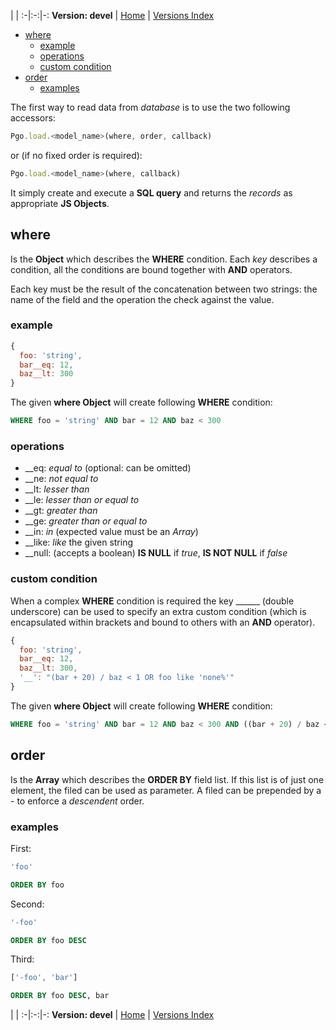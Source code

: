 
 | |
:-|:-:|-:
__Version: devel__ | [Home](Home.md) | [Versions Index](https://bitbucket.org/cicci/node-postgres-orm/src/master/doc/Index.md)

- [where](#markdown-header-where)
    - [example](#markdown-header-example)
    - [operations](#markdown-header-operations)
    - [custom condition](#markdown-header-custom-condition)
- [order](#markdown-header-order)
    - [examples](#markdown-header-examples)

[comment]: <> (doc begin)
The first way to read data from _database_ is to use the two following accessors:

```javascript
Pgo.load.<model_name>(where, order, callback)
```

or (if no fixed order is required):

```javascript
Pgo.load.<model_name>(where, callback)
```

It simply create and execute a __SQL query__ and returns the _records_ as appropriate __JS Objects__.

## where

Is the __Object__ which describes the __WHERE__ condition. Each _key_ describes a condition, all the conditions are bound together with __AND__ operators.

Each key must be the result of the concatenation between two strings: the name of the field and the operation the check against the value.

### example

```javascript
{
  foo: 'string',
  bar__eq: 12,
  baz__lt: 300
}
```

The given __where Object__ will create following __WHERE__ condition:

```SQL
WHERE foo = 'string' AND bar = 12 AND baz < 300
```

### operations

* __eq: _equal to_ (optional: can be omitted)
* __ne: _not equal to_
* __lt: _lesser than_
* __le: _lesser than or equal to_
* __gt: _greater than_
* __ge: _greater than or equal to_
* __in: _in_ (expected value must be an _Array_)
* __like: _like_ the given string
* __null: (accepts a boolean) __IS NULL__ if _true_, __IS NOT NULL__ if _false_

### custom condition

When a complex __WHERE__ condition is required the key ______ (double underscore) can be used to specify an extra custom condition (which is encapsulated within brackets and bound to others with an __AND__ operator).

```javascript
{
  foo: 'string',
  bar__eq: 12,
  baz__lt: 300,
  '__': "(bar + 20) / baz < 1 OR foo like 'none%'"
}
```

The given __where Object__ will create following __WHERE__ condition:

```SQL
WHERE foo = 'string' AND bar = 12 AND baz < 300 AND ((bar + 20) / baz < 1 OR foo like 'none%')
```

## order

Is the __Array__ which describes the __ORDER BY__ field list. If this list is of just one element, the filed can be used as parameter. A filed can be prepended by a - to enforce a _descendent_ order.

### examples

First:

```javascript
'foo'
```

```SQL
ORDER BY foo
```

Second:

```javascript
'-foo'
```

```SQL
ORDER BY foo DESC
```

Third:

```javascript
['-foo', 'bar']
```

```SQL
ORDER BY foo DESC, bar
```
[comment]: <> (doc end)

 | |
:-|:-:|-:
__Version: devel__ | [Home](Home.md) | [Versions Index](https://bitbucket.org/cicci/node-postgres-orm/src/master/doc/Index.md)
